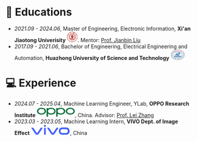 # 📖 Educations

- *2021.09 - 2024.06*, Master of Engineering, Electronic Information, **Xi'an Jiaotong Univerisity** <img src='../../images/Xian_Jiaotong_University.png' style='height: 2em;'>. Mentor: [Prof. Jianbin Liu](https://scholar.google.com/citations?user=DXAlCl0AAAAJ&hl=en)  
- *2017.09 - 2021.06*, Bachelor of Engineering, Electrical Engineering and Automation, **Huazhong University of Science and Technology** <img src='../../images/Hustseals.png' style='height: 2em;'> 

# 💻 Experience

- *2024.07 - 2025.04*, Machine Learning Engineer, YLab, **OPPO Research Institute** <img src='../../images/Oppo-Logo.png' style='height: 2em;'>, China. Advisor: [Prof. Lei Zhang](https://www4.comp.polyu.edu.hk/~cslzhang/)
- *2023.03 - 2023.05*, Machine Learning Intern, **VIVO Dept. of Image Effect** <img src='../../images/Vivo-Logo.png' style='height: 2em;'>, China
